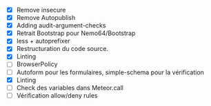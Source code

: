 - [X] Remove insecure
- [X] Remove Autopublish
- [X] Adding audit-argument-checks
- [X] Retrait Bootstrap pour Nemo64/Bootstrap
- [X] less + autoprefixer
- [X] Restructuration du code source.
- [X] Linting
- [ ] BrowserPolicy
- [ ] Autoform pour les formulaires, simple-schema pour la
 vérification
- [X] Linting
- [ ] Check des variables dans Meteor.call
- [ ] Vérification allow/deny rules
